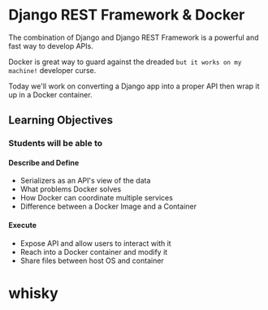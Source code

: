 # Django REST Framework & Docker

The combination of Django and Django REST Framework is a powerful and fast way to develop APIs.

Docker is great way to guard against the dreaded `but it works on my machine!` developer curse.

Today we'll work on converting a Django app into a proper API then wrap it up in a Docker container.

## Learning Objectives

### Students will be able to

#### Describe and Define

- Serializers as an API's view of the data
- What problems Docker solves
- How Docker can coordinate multiple services
- Difference between a Docker Image and a Container

#### Execute

- Expose API and allow users to interact with it
- Reach into a Docker container and modify it
- Share files between host OS and container
# whisky
